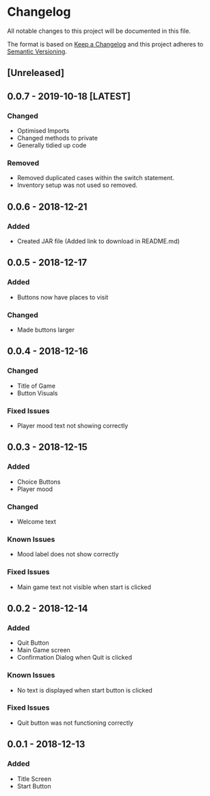 # Changelog
All notable changes to this project will be documented in this file.

The format is based on [Keep a Changelog](http://keepachangelog.com/en/1.0.0/)
and this project adheres to [Semantic Versioning](http://semver.org/spec/v2.0.0.html).

## [Unreleased]
## 0.0.7 - 2019-10-18 [LATEST]
### Changed
- Optimised Imports
- Changed methods to private
- Generally tidied up code 

### Removed
- Removed duplicated cases within the switch statement.
- Inventory setup was not used so removed.

## 0.0.6 - 2018-12-21
### Added
- Created JAR file (Added link to download in README.md)

## 0.0.5 - 2018-12-17 
### Added
- Buttons now have places to visit

### Changed
- Made buttons larger

## 0.0.4 - 2018-12-16 
### Changed
- Title of Game
- Button Visuals

### Fixed Issues
- Player mood text not showing correctly

## 0.0.3 - 2018-12-15 
### Added
- Choice Buttons
- Player mood

### Changed
- Welcome text

### Known Issues
- Mood label does not show correctly

### Fixed Issues
- Main game text not visible when start is clicked

## 0.0.2 - 2018-12-14
### Added
- Quit Button
- Main Game screen
- Confirmation Dialog when Quit is clicked

### Known Issues
- No text is displayed when start button is clicked

### Fixed Issues
- Quit button was not functioning correctly

## 0.0.1 - 2018-12-13
### Added
- Title Screen
- Start Button
